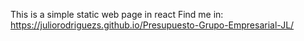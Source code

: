 This is a simple static web page in react
Find me in: https://juliorodriguezs.github.io/Presupuesto-Grupo-Empresarial-JL/
